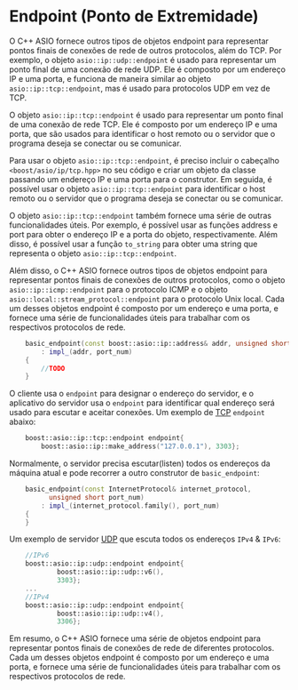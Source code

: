 # Endpoint (Ponto de Extremidade)

O C++ ASIO fornece outros tipos de objetos endpoint para representar pontos finais de conexões de rede de outros protocolos, além do TCP. Por exemplo, o objeto `asio::ip::udp::endpoint` é usado para representar um ponto final de uma conexão de rede UDP. Ele é composto por um endereço IP e uma porta, e funciona de maneira similar ao objeto `asio::ip::tcp::endpoint`, mas é usado para protocolos UDP em vez de TCP.

O objeto `asio::ip::tcp::endpoint` é usado para representar um ponto final de uma conexão de rede TCP. Ele é composto por um endereço IP e uma porta, que são usados para identificar o host remoto ou o servidor que o programa deseja se conectar ou se comunicar.

Para usar o objeto `asio::ip::tcp::endpoint`, é preciso incluir o cabeçalho `<boost/asio/ip/tcp.hpp>` no seu código e criar um objeto da classe passando um endereço IP e uma porta para o construtor. Em seguida, é possível usar o objeto `asio::ip::tcp::endpoint` para identificar o host remoto ou o servidor que o programa deseja se conectar ou se comunicar.

O objeto `asio::ip::tcp::endpoint` também fornece uma série de outras funcionalidades úteis. Por exemplo, é possível usar as funções address e port para obter o endereço IP e a porta do objeto, respectivamente. Além disso, é possível usar a função `to_string` para obter uma string que representa o objeto `asio::ip::tcp::endpoint`.

Além disso, o C++ ASIO fornece outros tipos de objetos endpoint para representar pontos finais de conexões de outros protocolos, como o objeto `asio::ip::icmp::endpoint` para o protocolo ICMP e o objeto `asio::local::stream_protocol::endpoint` para o protocolo Unix local. Cada um desses objetos endpoint é composto por um endereço e uma porta, e fornece uma série de funcionalidades úteis para trabalhar com os respectivos protocolos de rede.

```cpp
	basic_endpoint(const boost::asio::ip::address& addr, unsigned short port_num)
	    : impl_(addr, port_num)
	{
		//TODO
	}
```

O cliente usa o `endpoint` para designar o endereço do servidor, e o aplicativo do servidor usa o `endpoint` para identificar qual endereço será usado para escutar e aceitar conexões. Um exemplo de [TCP](https://pt.wikipedia.org/wiki/Transmission_Control_Protocol) `endpoint` abaixo:

```cpp
	boost::asio::ip::tcp::endpoint endpoint{
		boost::asio::ip::make_address("127.0.0.1"), 3303};
```

Normalmente, o servidor precisa escutar(listen) todos os endereços da máquina atual e pode recorrer a outro construtor de `basic_endpoint`:

```cpp
	basic_endpoint(const InternetProtocol& internet_protocol,
	      unsigned short port_num)
	    : impl_(internet_protocol.family(), port_num)
	{
	}
```

Um exemplo de servidor [UDP](https://pt.wikipedia.org/wiki/User_Datagram_Protocol) que escuta todos os endereços `IPv4` & `IPv6`:

```cpp
	//IPv6
	boost::asio::ip::udp::endpoint endpoint{
            boost::asio::ip::udp::v6(),
            3303};
	...
	//IPv4
	boost::asio::ip::udp::endpoint endpoint{
            boost::asio::ip::udp::v4(),
            3306};
```

Em resumo, o C++ ASIO fornece uma série de objetos endpoint para representar pontos finais de conexões de rede de diferentes protocolos. Cada um desses objetos endpoint é composto por um endereço e uma porta, e fornece uma série de funcionalidades úteis para trabalhar com os respectivos protocolos de rede.